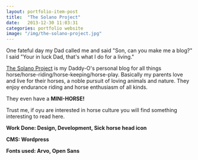 ```yaml
---
layout: portfolio-item-post
title:  "The Solano Project"
date:   2013-12-30 11:03:31
categories: portfolio website
image: "/img/the-solano-project.jpg"
---
```


One fateful day my Dad called me and said "Son, can you make me a blog?" I said "Your in luck Dad, that's what I do for a living."

[The Solano Project][the-solano-project] is my Daddy-O's personal blog for all things horse/horse-riding/horse-keeping/horse-play. Basically my parents love and live for their horses, a noble pursuit of loving animals and nature. They enjoy endurance riding and horse enthusiasm of all kinds.

They even have a **MINI-HORSE!**

Trust me, if oyu are interested in horse culture you will find something interesting to read here.

**Work Done: Design, Development, Sick horse head icon**

**CMS: Wordpress**

**Fonts used: Arvo, Open Sans**

[the-solano-project]: http://strategexe.com/
